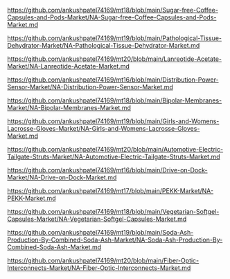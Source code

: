 <p><a href="https://github.com/ankushpatel74169/mt18/blob/main/Sugar-free-Coffee-Capsules-and-Pods-Market/NA-Sugar-free-Coffee-Capsules-and-Pods-Market.md">https://github.com/ankushpatel74169/mt18/blob/main/Sugar-free-Coffee-Capsules-and-Pods-Market/NA-Sugar-free-Coffee-Capsules-and-Pods-Market.md</a></p><p><a href="https://github.com/ankushpatel74169/mt19/blob/main/Pathological-Tissue-Dehydrator-Market/NA-Pathological-Tissue-Dehydrator-Market.md">https://github.com/ankushpatel74169/mt19/blob/main/Pathological-Tissue-Dehydrator-Market/NA-Pathological-Tissue-Dehydrator-Market.md</a></p><p><a href="https://github.com/ankushpatel74169/mt20/blob/main/Lanreotide-Acetate-Market/NA-Lanreotide-Acetate-Market.md">https://github.com/ankushpatel74169/mt20/blob/main/Lanreotide-Acetate-Market/NA-Lanreotide-Acetate-Market.md</a></p><p><a href="https://github.com/ankushpatel74169/mt16/blob/main/Distribution-Power-Sensor-Market/NA-Distribution-Power-Sensor-Market.md">https://github.com/ankushpatel74169/mt16/blob/main/Distribution-Power-Sensor-Market/NA-Distribution-Power-Sensor-Market.md</a></p><p><a href="https://github.com/ankushpatel74169/mt18/blob/main/Bipolar-Membranes-Market/NA-Bipolar-Membranes-Market.md">https://github.com/ankushpatel74169/mt18/blob/main/Bipolar-Membranes-Market/NA-Bipolar-Membranes-Market.md</a></p><p><a href="https://github.com/ankushpatel74169/mt19/blob/main/Girls-and-Womens-Lacrosse-Gloves-Market/NA-Girls-and-Womens-Lacrosse-Gloves-Market.md">https://github.com/ankushpatel74169/mt19/blob/main/Girls-and-Womens-Lacrosse-Gloves-Market/NA-Girls-and-Womens-Lacrosse-Gloves-Market.md</a></p><p><a href="https://github.com/ankushpatel74169/mt20/blob/main/Automotive-Electric-Tailgate-Struts-Market/NA-Automotive-Electric-Tailgate-Struts-Market.md">https://github.com/ankushpatel74169/mt20/blob/main/Automotive-Electric-Tailgate-Struts-Market/NA-Automotive-Electric-Tailgate-Struts-Market.md</a></p><p><a href="https://github.com/ankushpatel74169/mt16/blob/main/Drive-on-Dock-Market/NA-Drive-on-Dock-Market.md">https://github.com/ankushpatel74169/mt16/blob/main/Drive-on-Dock-Market/NA-Drive-on-Dock-Market.md</a></p><p><a href="https://github.com/ankushpatel74169/mt17/blob/main/PEKK-Market/NA-PEKK-Market.md">https://github.com/ankushpatel74169/mt17/blob/main/PEKK-Market/NA-PEKK-Market.md</a></p><p><a href="https://github.com/ankushpatel74169/mt18/blob/main/Vegetarian-Softgel-Capsules-Market/NA-Vegetarian-Softgel-Capsules-Market.md">https://github.com/ankushpatel74169/mt18/blob/main/Vegetarian-Softgel-Capsules-Market/NA-Vegetarian-Softgel-Capsules-Market.md</a></p><p><a href="https://github.com/ankushpatel74169/mt19/blob/main/Soda-Ash-Production-By-Combined-Soda-Ash-Market/NA-Soda-Ash-Production-By-Combined-Soda-Ash-Market.md">https://github.com/ankushpatel74169/mt19/blob/main/Soda-Ash-Production-By-Combined-Soda-Ash-Market/NA-Soda-Ash-Production-By-Combined-Soda-Ash-Market.md</a></p><p><a href="https://github.com/ankushpatel74169/mt20/blob/main/Fiber-Optic-Interconnects-Market/NA-Fiber-Optic-Interconnects-Market.md">https://github.com/ankushpatel74169/mt20/blob/main/Fiber-Optic-Interconnects-Market/NA-Fiber-Optic-Interconnects-Market.md</a></p>
